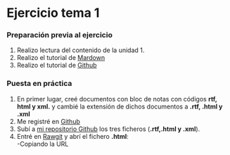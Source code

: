<h1>Ejercicio tema 1  </h1>

<h3> Preparación previa al ejercicio   </h3>

1. Realizo lectura del contenido de la unidad 1.  
2. Realizo el tutorial de [Mardown](http://www.markdowntutorial.com/)
3. Realizo el tutorial de [Github](https://guides.github.com/features/mastering-markdown/)

<h3> Puesta en práctica   </h3>

1. En primer lugar, creé documentos con bloc de notas con códigos **rtf, html y xml.** y cambié la extensión de dichos documentos a **.rtf, .html y .xml**
2. Me registré en [Github](https://github.com/)
3. Subí a [mi repositorio Github][repositorio] los tres ficheros (**.rtf,.html y .xml**).
4. Entré en [Rawgit](https://rawgit.com/) y abrí el fichero **.html**:  
       -Copiando la URL







[repositorio]: https://github.com/desireemontauvan/primeratarea

